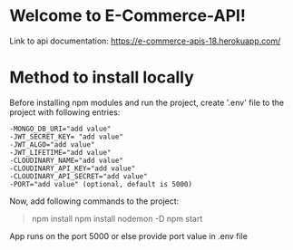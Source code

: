 # Welcome to E-Commerce-API!

Link to api documentation: https://e-commerce-apis-18.herokuapp.com/


# Method to install locally

Before installing npm modules and run the project, create '.env' file to the project with following entries: 

	-MONGO_DB_URI="add value"
	-JWT_SECRET_KEY= "add value"
	-JWT_ALGO="add value"
	-JWT_LIFETIME="add value"
	-CLOUDINARY_NAME="add value"
	-CLOUDINARY_API_KEY="add value"
	-CLOUDINARY_API_SECRET="add value"
	-PORT="add value" (optional, default is 5000)


Now, add following commands to the project:
>npm install
>npm install nodemon -D
>npm start

App runs on the port 5000 or else provide port value in .env file
